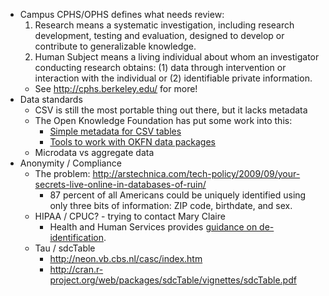 
 * Campus CPHS/OPHS defines what needs review:
   1. Research means a systematic investigation, including research development,
   testing and evaluation, designed to develop or contribute to generalizable
   knowledge.
   2. Human Subject means a living individual about whom an investigator
   conducting research obtains: (1) data through intervention or interaction
   with the individual or (2) identifiable private information.
   * See http://cphs.berkeley.edu/ for more!
 * Data standards
   * CSV is still the most portable thing out there, but it lacks metadata
   * The Open Knowledge Foundation has put some work into this:
     * [Simple metadata for CSV tables](http://data.okfn.org/doc/tabular-data-package)
     * [Tools to work with OKFN data packages](http://data.okfn.org/tools)
   * Microdata vs aggregate data
 * Anonymity / Compliance
   * The problem: http://arstechnica.com/tech-policy/2009/09/your-secrets-live-online-in-databases-of-ruin/
     * 87 percent of all Americans could be uniquely identified using only three bits of information: ZIP code, birthdate, and sex.
   * HIPAA / CPUC? - trying to contact Mary Claire
     * Health and Human Services provides [guidance on de-identification](http://www.hhs.gov/ocr/privacy/hipaa/understanding/coveredentities/De-identification/guidance.html#standard).
   * Tau / sdcTable
     * http://neon.vb.cbs.nl/casc/index.htm
     * http://cran.r-project.org/web/packages/sdcTable/vignettes/sdcTable.pdf


